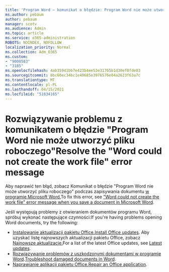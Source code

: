 ```yaml
---
title: 'Program Word — komunikat o błędzie: Program Word nie może utworzyć pliku roboczego'
ms.author: pebaum
author: pebaum
manager: scotv
ms.audience: Admin
ms.topic: article
ms.service: o365-administration
ROBOTS: NOINDEX, NOFOLLOW
localization_priority: Normal
ms.collection: Adm_O365
ms.custom:
- "9000583"
- "3185"
ms.openlocfilehash: 4ab35941bb7e423b4ee53e31765b1d30ef0fde03
ms.sourcegitcommit: 8bc60ec34bc1e40685e3976576e04a2623f63a7c
ms.translationtype: MT
ms.contentlocale: pl-PL
ms.lasthandoff: 04/15/2021
ms.locfileid: "51834165"
---
```

# <a name="resolve-the-word-could-not-create-the-work-file-error-message"></a><span data-ttu-id="a8099-102">Rozwiązywanie problemu z komunikatem o błędzie "Program Word nie może utworzyć pliku roboczego"</span><span class="sxs-lookup"><span data-stu-id="a8099-102">Resolve the "Word could not create the work file" error message</span></span>

<span data-ttu-id="a8099-103">Aby naprawić ten błąd, zobacz Komunikat o błędzie "Program Word nie może utworzyć pliku roboczego" podczas zapisywania dokumentu [w programie Microsoft Word.](https://docs.microsoft.com/office/troubleshoot/word/word-could-not-create-the-work-file)</span><span class="sxs-lookup"><span data-stu-id="a8099-103">To fix this error, see ["Word could not create the work file" error message when you save a document in Microsoft Word](https://docs.microsoft.com/office/troubleshoot/word/word-could-not-create-the-work-file).</span></span>

<span data-ttu-id="a8099-104">Jeśli występują problemy z otwieraniem dokumentów programu Word, spróbuj wykonać następujące czynności:</span><span class="sxs-lookup"><span data-stu-id="a8099-104">If you're having problems opening Word documents, try the following:</span></span>

- <span data-ttu-id="a8099-105">[Instalowanie aktualizacji pakietu Office.](https://support.office.com/article/2ab296f3-7f03-43a2-8e50-46de917611c5)</span><span class="sxs-lookup"><span data-stu-id="a8099-105">[Install Office updates](https://support.office.com/article/2ab296f3-7f03-43a2-8e50-46de917611c5).</span></span> <span data-ttu-id="a8099-106">Aby uzyskać listę najnowszych aktualizacji pakietu Office, zobacz [Najnowsze aktualizacje.](https://docs.microsoft.com/officeupdates/office-updates-msi)</span><span class="sxs-lookup"><span data-stu-id="a8099-106">For a list of the latest Office updates, see [Latest updates](https://docs.microsoft.com/officeupdates/office-updates-msi).</span></span>
- <span data-ttu-id="a8099-107">[Rozwiązywanie problemów z uszkodzonymi dokumentami w programie Word](https://docs.microsoft.com/office/troubleshoot/word/damaged-documents-in-word).</span><span class="sxs-lookup"><span data-stu-id="a8099-107">[Troubleshoot damaged documents in Word](https://docs.microsoft.com/office/troubleshoot/word/damaged-documents-in-word).</span></span>
- <span data-ttu-id="a8099-108">[Naprawianie aplikacji pakietu Office.](https://support.office.com/Article/Repair-an-Office-application-7821d4b6-7c1d-4205-aa0e-a6b40c5bb88b)</span><span class="sxs-lookup"><span data-stu-id="a8099-108">[Repair an Office application](https://support.office.com/Article/Repair-an-Office-application-7821d4b6-7c1d-4205-aa0e-a6b40c5bb88b).</span></span>